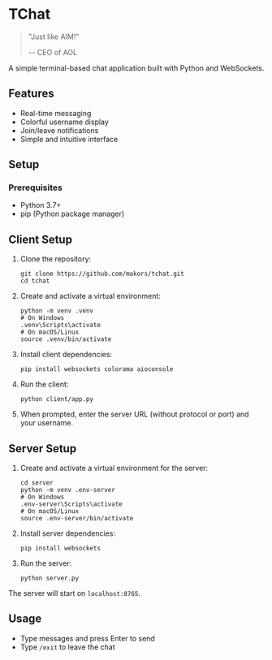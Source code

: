 # TChat

> "Just like AIM!"
> 
> -- CEO of AOL


A simple terminal-based chat application built with Python and WebSockets.

## Features

- Real-time messaging
- Colorful username display
- Join/leave notifications
- Simple and intuitive interface

## Setup

### Prerequisites
- Python 3.7+
- pip (Python package manager)

## Client Setup

1. Clone the repository:
   ```
   git clone https://github.com/makors/tchat.git
   cd tchat
   ```

2. Create and activate a virtual environment:
   ```
   python -m venv .venv
   # On Windows
   .venv\Scripts\activate
   # On macOS/Linux
   source .venv/bin/activate
   ```

3. Install client dependencies:
   ```
   pip install websockets colorama aioconsole
   ```

4. Run the client:
   ```
   python client/app.py
   ```

5. When prompted, enter the server URL (without protocol or port) and your username.

## Server Setup

1. Create and activate a virtual environment for the server:
   ```
   cd server
   python -m venv .env-server
   # On Windows
   .env-server\Scripts\activate
   # On macOS/Linux
   source .env-server/bin/activate
   ```

2. Install server dependencies:
   ```
   pip install websockets
   ```

3. Run the server:
   ```
   python server.py
   ```

The server will start on `localhost:8765`.

## Usage

- Type messages and press Enter to send
- Type `/exit` to leave the chat